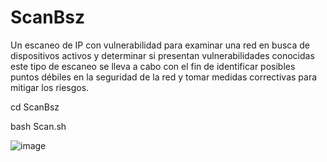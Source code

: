 # ScanBsz

Un escaneo de IP con vulnerabilidad para examinar una red en busca de dispositivos activos y determinar si presentan vulnerabilidades conocidas este tipo de escaneo se lleva a cabo con el fin de identificar posibles puntos débiles en la seguridad de la red y tomar medidas correctivas para mitigar los riesgos.

cd ScanBsz


bash Scan.sh


![image](https://github.com/Nova1lc/ScanBsz/assets/141974150/ad5708b4-3c18-434b-afa1-2d0d8fa27b2c)
